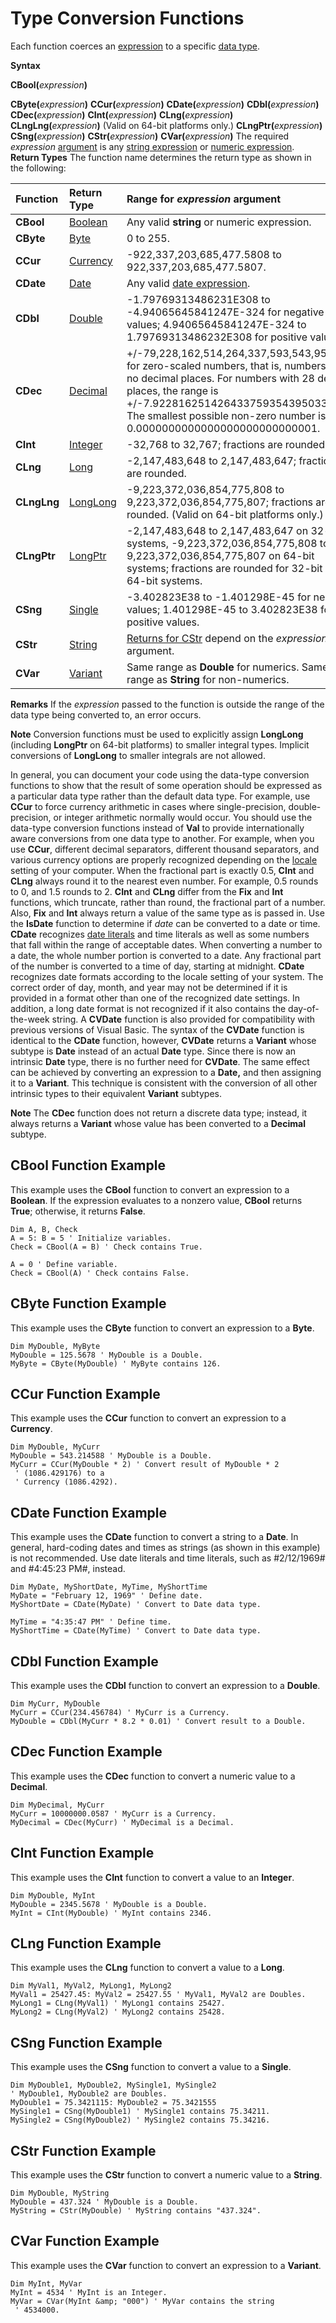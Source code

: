 
# Type Conversion Functions

Each function coerces an  [expression](b8bdf64f-5920-1ae9-16d0-b26d09524a30.md) to a specific [data type](b8bdf64f-5920-1ae9-16d0-b26d09524a30.md).

 **Syntax**

 **CBool(**_expression_**)**

 **CByte(**_expression_**)**
 **CCur(**_expression_**)**
 **CDate(**_expression_**)**
 **CDbl(**_expression_**)**
 **CDec(**_expression_**)**
 **CInt(**_expression_**)**
 **CLng(**_expression_**)**
 **CLngLng(**_expression_**)** (Valid on 64-bit platforms only.)
 **CLngPtr(**_expression_**)**
 **CSng(**_expression_**)**
 **CStr(**_expression_**)**
 **CVar(**_expression_**)**
The required  _expression_ [argument](b8bdf64f-5920-1ae9-16d0-b26d09524a30.md) is any [string expression](b8bdf64f-5920-1ae9-16d0-b26d09524a30.md) or [numeric expression](b8bdf64f-5920-1ae9-16d0-b26d09524a30.md).
 **Return Types**
The function name determines the return type as shown in the following:


|**Function**|**Return Type**|**Range for  _expression_ argument**|
|:-----|:-----|:-----|
| **CBool**| [Boolean](b8bdf64f-5920-1ae9-16d0-b26d09524a30.md)|Any valid  **string** or numeric expression.|
| **CByte**| [Byte](b8bdf64f-5920-1ae9-16d0-b26d09524a30.md)|0 to 255.|
| **CCur**| [Currency](b8bdf64f-5920-1ae9-16d0-b26d09524a30.md)|-922,337,203,685,477.5808 to 922,337,203,685,477.5807.|
| **CDate**| [Date](b8bdf64f-5920-1ae9-16d0-b26d09524a30.md)|Any valid  [date expression](b8bdf64f-5920-1ae9-16d0-b26d09524a30.md).|
| **CDbl**| [Double](b8bdf64f-5920-1ae9-16d0-b26d09524a30.md)|-1.79769313486231E308 to -4.94065645841247E-324 for negative values; 4.94065645841247E-324 to 1.79769313486232E308 for positive values.|
| **CDec**| [Decimal](b8bdf64f-5920-1ae9-16d0-b26d09524a30.md)|+/-79,228,162,514,264,337,593,543,950,335 for zero-scaled numbers, that is, numbers with no decimal places. For numbers with 28 decimal places, the range is +/-7.9228162514264337593543950335. The smallest possible non-zero number is 0.0000000000000000000000000001.|
| **CInt**| [Integer](b8bdf64f-5920-1ae9-16d0-b26d09524a30.md)|-32,768 to 32,767; fractions are rounded.|
| **CLng**| [Long](b8bdf64f-5920-1ae9-16d0-b26d09524a30.md)|-2,147,483,648 to 2,147,483,647; fractions are rounded.|
| **CLngLng**| [LongLong](731bd14c-4523-cb84-cc00-21730fa745a8.md)|-9,223,372,036,854,775,808 to 9,223,372,036,854,775,807; fractions are rounded. (Valid on 64-bit platforms only.)|
| **CLngPtr**| [LongPtr](10ee4c07-b686-5b86-5cea-250a9218e7ba.md)|-2,147,483,648 to 2,147,483,647 on 32-bit systems, -9,223,372,036,854,775,808 to 9,223,372,036,854,775,807 on 64-bit systems; fractions are rounded for 32-bit and 64-bit systems.|
| **CSng**| [Single](b8bdf64f-5920-1ae9-16d0-b26d09524a30.md)|-3.402823E38 to -1.401298E-45 for negative values; 1.401298E-45 to 3.402823E38 for positive values.|
| **CStr**| [String](b8bdf64f-5920-1ae9-16d0-b26d09524a30.md)| [Returns for CStr](cb26cbb8-a914-a533-ceb6-49f21d631b05.md) depend on the _expression_ argument.|
| **CVar**| [Variant](b8bdf64f-5920-1ae9-16d0-b26d09524a30.md)|Same range as  **Double** for numerics. Same range as **String** for non-numerics.|
 **Remarks**
If the  _expression_ passed to the function is outside the range of the data type being converted to, an error occurs.

 **Note**  Conversion functions must be used to explicitly assign  **LongLong** (including **LongPtr** on 64-bit platforms) to smaller integral types. Implicit conversions of **LongLong** to smaller integrals are not allowed.

In general, you can document your code using the data-type conversion functions to show that the result of some operation should be expressed as a particular data type rather than the default data type. For example, use  **CCur** to force currency arithmetic in cases where single-precision, double-precision, or integer arithmetic normally would occur.
You should use the data-type conversion functions instead of  **Val** to provide internationally aware conversions from one data type to another. For example, when you use **CCur**, different decimal separators, different thousand separators, and various currency options are properly recognized depending on the  [locale](b8bdf64f-5920-1ae9-16d0-b26d09524a30.md) setting of your computer.
When the fractional part is exactly 0.5,  **CInt** and **CLng** always round it to the nearest even number. For example, 0.5 rounds to 0, and 1.5 rounds to 2. **CInt** and **CLng** differ from the **Fix** and **Int** functions, which truncate, rather than round, the fractional part of a number. Also, **Fix** and **Int** always return a value of the same type as is passed in.
Use the  **IsDate** function to determine if _date_ can be converted to a date or time. **CDate** recognizes [date literals](b8bdf64f-5920-1ae9-16d0-b26d09524a30.md) and time literals as well as some numbers that fall within the range of acceptable dates. When converting a number to a date, the whole number portion is converted to a date. Any fractional part of the number is converted to a time of day, starting at midnight.
 **CDate** recognizes date formats according to the locale setting of your system. The correct order of day, month, and year may not be determined if it is provided in a format other than one of the recognized date settings. In addition, a long date format is not recognized if it also contains the day-of-the-week string.
A  **CVDate** function is also provided for compatibility with previous versions of Visual Basic. The syntax of the **CVDate** function is identical to the **CDate** function, however, **CVDate** returns a **Variant** whose subtype is **Date** instead of an actual **Date** type. Since there is now an intrinsic **Date** type, there is no further need for **CVDate**. The same effect can be achieved by converting an expression to a  **Date,** and then assigning it to a **Variant**. This technique is consistent with the conversion of all other intrinsic types to their equivalent  **Variant** subtypes.

 **Note**  The  **CDec** function does not return a discrete data type; instead, it always returns a **Variant** whose value has been converted to a **Decimal** subtype.


## CBool Function Example

This example uses the  **CBool** function to convert an expression to a **Boolean**. If the expression evaluates to a nonzero value,  **CBool** returns **True**; otherwise, it returns  **False**.


```
Dim A, B, Check 
A = 5: B = 5 ' Initialize variables. 
Check = CBool(A = B) ' Check contains True. 
 
A = 0 ' Define variable. 
Check = CBool(A) ' Check contains False. 

```


## CByte Function Example

This example uses the  **CByte** function to convert an expression to a **Byte**.


```
Dim MyDouble, MyByte 
MyDouble = 125.5678 ' MyDouble is a Double. 
MyByte = CByte(MyDouble) ' MyByte contains 126. 

```


## CCur Function Example

This example uses the  **CCur** function to convert an expression to a **Currency**.


```
Dim MyDouble, MyCurr 
MyDouble = 543.214588 ' MyDouble is a Double. 
MyCurr = CCur(MyDouble * 2) ' Convert result of MyDouble * 2 
 ' (1086.429176) to a 
 ' Currency (1086.4292). 

```


## CDate Function Example

This example uses the  **CDate** function to convert a string to a **Date**. In general, hard-coding dates and times as strings (as shown in this example) is not recommended. Use date literals and time literals, such as #2/12/1969# and #4:45:23 PM#, instead.


```
Dim MyDate, MyShortDate, MyTime, MyShortTime 
MyDate = "February 12, 1969" ' Define date. 
MyShortDate = CDate(MyDate) ' Convert to Date data type. 
 
MyTime = "4:35:47 PM" ' Define time. 
MyShortTime = CDate(MyTime) ' Convert to Date data type. 

```


## CDbl Function Example

This example uses the  **CDbl** function to convert an expression to a **Double**.


```
Dim MyCurr, MyDouble 
MyCurr = CCur(234.456784) ' MyCurr is a Currency. 
MyDouble = CDbl(MyCurr * 8.2 * 0.01) ' Convert result to a Double. 

```


## CDec Function Example

This example uses the  **CDec** function to convert a numeric value to a **Decimal**.


```
Dim MyDecimal, MyCurr 
MyCurr = 10000000.0587 ' MyCurr is a Currency. 
MyDecimal = CDec(MyCurr) ' MyDecimal is a Decimal. 

```


## CInt Function Example

This example uses the  **CInt** function to convert a value to an **Integer**.


```
Dim MyDouble, MyInt 
MyDouble = 2345.5678 ' MyDouble is a Double. 
MyInt = CInt(MyDouble) ' MyInt contains 2346. 

```


## CLng Function Example

This example uses the  **CLng** function to convert a value to a **Long**.


```
Dim MyVal1, MyVal2, MyLong1, MyLong2 
MyVal1 = 25427.45: MyVal2 = 25427.55 ' MyVal1, MyVal2 are Doubles. 
MyLong1 = CLng(MyVal1) ' MyLong1 contains 25427. 
MyLong2 = CLng(MyVal2) ' MyLong2 contains 25428. 

```


## CSng Function Example

This example uses the  **CSng** function to convert a value to a **Single**.


```
Dim MyDouble1, MyDouble2, MySingle1, MySingle2 
' MyDouble1, MyDouble2 are Doubles. 
MyDouble1 = 75.3421115: MyDouble2 = 75.3421555 
MySingle1 = CSng(MyDouble1) ' MySingle1 contains 75.34211. 
MySingle2 = CSng(MyDouble2) ' MySingle2 contains 75.34216. 

```


## CStr Function Example

This example uses the  **CStr** function to convert a numeric value to a **String**.


```
Dim MyDouble, MyString 
MyDouble = 437.324 ' MyDouble is a Double. 
MyString = CStr(MyDouble) ' MyString contains "437.324". 

```


## CVar Function Example

This example uses the  **CVar** function to convert an expression to a **Variant**.


```
Dim MyInt, MyVar 
MyInt = 4534 ' MyInt is an Integer. 
MyVar = CVar(MyInt &amp; "000") ' MyVar contains the string 
 ' 4534000. 

```

